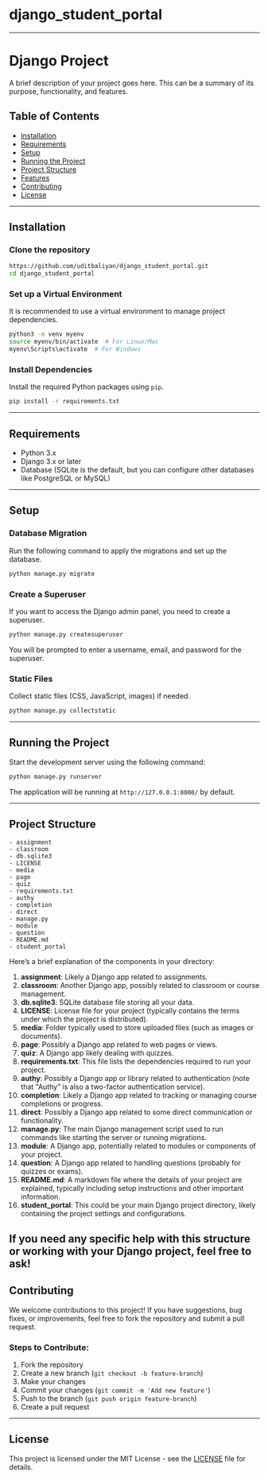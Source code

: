 # django_student_portal

---

# Django Project

A brief description of your project goes here. This can be a summary of its purpose, functionality, and features.

## Table of Contents

- [Installation](#installation)
- [Requirements](#requirements)
- [Setup](#setup)
- [Running the Project](#running-the-project)
- [Project Structure](#project-structure)
- [Features](#features)
- [Contributing](#contributing)
- [License](#license)

---

## Installation

### Clone the repository

```bash
https://github.com/uditbaliyan/django_student_portal.git
cd django_student_portal
```

### Set up a Virtual Environment

It is recommended to use a virtual environment to manage project dependencies.

```bash
python3 -m venv myenv
source myenv/bin/activate  # For Linux/Mac
myenv\Scripts\activate  # For Windows
```

### Install Dependencies

Install the required Python packages using `pip`.

```bash
pip install -r requirements.txt
```

---

## Requirements

- Python 3.x
- Django 3.x or later
- Database (SQLite is the default, but you can configure other databases like PostgreSQL or MySQL)

---

## Setup

### Database Migration

Run the following command to apply the migrations and set up the database.

```bash
python manage.py migrate
```

### Create a Superuser

If you want to access the Django admin panel, you need to create a superuser.

```bash
python manage.py createsuperuser
```

You will be prompted to enter a username, email, and password for the superuser.

### Static Files

Collect static files (CSS, JavaScript, images) if needed.

```bash
python manage.py collectstatic
```

---

## Running the Project

Start the development server using the following command:

```bash
python manage.py runserver
```

The application will be running at `http://127.0.0.1:8000/` by default.

---

## Project Structure

```
- assignment
- classroom
- db.sqlite3
- LICENSE
- media
- page
- quiz
- requirements.txt
- authy
- completion
- direct
- manage.py
- module
- question
- README.md
- student_portal
```

Here’s a brief explanation of the components in your directory:

1. **assignment**: Likely a Django app related to assignments.
2. **classroom**: Another Django app, possibly related to classroom or course management.
3. **db.sqlite3**: SQLite database file storing all your data.
4. **LICENSE**: License file for your project (typically contains the terms under which the project is distributed).
5. **media**: Folder typically used to store uploaded files (such as images or documents).
6. **page**: Possibly a Django app related to web pages or views.
7. **quiz**: A Django app likely dealing with quizzes.
8. **requirements.txt**: This file lists the dependencies required to run your project.
9. **authy**: Possibly a Django app or library related to authentication (note that "Authy" is also a two-factor authentication service).
10. **completion**: Likely a Django app related to tracking or managing course completions or progress.
11. **direct**: Possibly a Django app related to some direct communication or functionality.
12. **manage.py**: The main Django management script used to run commands like starting the server or running migrations.
13. **module**: A Django app, potentially related to modules or components of your project.
14. **question**: A Django app related to handling questions (probably for quizzes or exams).
15. **README.md**: A markdown file where the details of your project are explained, typically including setup instructions and other important information.
16. **student_portal**: This could be your main Django project directory, likely containing the project settings and configurations.

If you need any specific help with this structure or working with your Django project, feel free to ask!
---


## Contributing

We welcome contributions to this project! If you have suggestions, bug fixes, or improvements, feel free to fork the repository and submit a pull request.

### Steps to Contribute:
1. Fork the repository
2. Create a new branch (`git checkout -b feature-branch`)
3. Make your changes
4. Commit your changes (`git commit -m 'Add new feature'`)
5. Push to the branch (`git push origin feature-branch`)
6. Create a pull request

---

## License

This project is licensed under the MIT License - see the [LICENSE](LICENSE) file for details.
